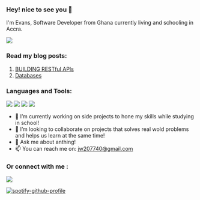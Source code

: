 

<h3>Hey! nice to see you 👋</h3>


I'm Evans, Software Developer from  Ghana currently living and schooling in Accra.

![](https://komarev.com/ghpvc/?username=your-github-username)

<h3>
    Read my blog posts:
</h3>
<ol>
    <li>
        <a href="https://evansblog.hashnode.dev/building-restful-apis">BUILDING RESTful APIs</a>
    </li>
    <li>
        <a href="https://evansblog.hashnode.dev/databases">Databases</a>
    </li>
</ol>
<h3>
  Languages and Tools:
</h3>
<img src="https://img.icons8.com/color/48/000000/html-5--v2.png"/>
<img src="https://img.icons8.com/color/50/000000/css3.png"/>
<img src="https://img.icons8.com/color/48/000000/javascript--v1.png"/>
<img src="https://img.icons8.com/color/48/000000/bootstrap.png"/>


- 🔭 I’m currently working on side projects to hone my skills  while studying in school!
- 👯 I’m looking to collaborate on projects that solves real wold problems and helps us learn at the same time!
- 💬 Ask me about anthing!
- 📫 You can reach me on: jw207740@gmail.com

<h3>
    Or connect with me :
</h3>



<!-- [![Top Langs](https://github-readme-stats.vercel.app/api/top-langs/?username=evans646&langs_count=8)](https://github.com/evans646/github-readme-stats)
 -->

 
![](https://github.com/evans646/github-stats/blob/master/generated/overview.svg)

[![spotify-github-profile](https://spotify-github-profile.vercel.app/api/view?uid=badman1q&cover_image=true&theme=default&bar_color=1b75a1&bar_color_cover=true)](https://github.com/kittinan/spotify-github-profile)

